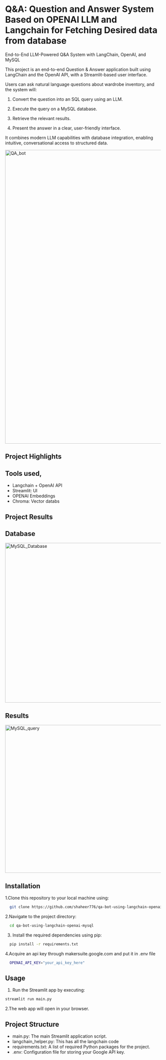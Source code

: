 # Q&A: Question and Answer System Based on OPENAI LLM and Langchain for Fetching Desired data from database  

End-to-End LLM-Powered Q&A System with LangChain, OpenAI, and MySQL

This project is an end-to-end Question & Answer application built using LangChain and the OpenAI API, with a Streamlit-based user interface.

Users can ask natural language questions about wardrobe inventory, and the system will:

1.  Convert the question into an SQL query using an LLM.

2. Execute the query on a MySQL database.

3. Retrieve the relevant results.

4. Present the answer in a clear, user-friendly interface.

It combines modern LLM capabilities with database integration, enabling intuitive, conversational access to structured data.

<img width="1920" height="947" alt="QA_bot" src="https://github.com/user-attachments/assets/b0563a3d-44ff-4bf4-a2f8-bc5d8aed5237" />


## Project Highlights

## Tools used,
  - Langchain + OpenAI API
  - Streamlit: UI
  - OPENAI Embeddings
  - Chroma: Vector databs

## Project Results

## Database
<img width="689" height="515" alt="MySQL_Database" src="https://github.com/user-attachments/assets/018b0fe6-b2a2-4b01-8e7b-67a4292090ac" />

## Results 
<img width="688" height="477" alt="MySQL_query" src="https://github.com/user-attachments/assets/90661b2d-547e-4f3f-a12e-b39c5db80c93" />


## Installation

1.Clone this repository to your local machine using:

```bash
  git clone https://github.com/shaheer776/qa-bot-using-langchain-openai-mysql.git
```
2.Navigate to the project directory:

```bash
  cd qa-bot-using-langchain-openai-mysql
```
3. Install the required dependencies using pip:

```bash
  pip install -r requirements.txt
```
4.Acquire an api key through makersuite.google.com and put it in .env file

```bash
  OPENAI_API_KEY="your_api_key_here"
```
## Usage

1. Run the Streamlit app by executing:
```bash
streamlit run main.py

```

2.The web app will open in your browser.

## Project Structure

- main.py: The main Streamlit application script.
- langchain_helper.py: This has all the langchain code
- requirements.txt: A list of required Python packages for the project.
- .env: Configuration file for storing your Google API key.
